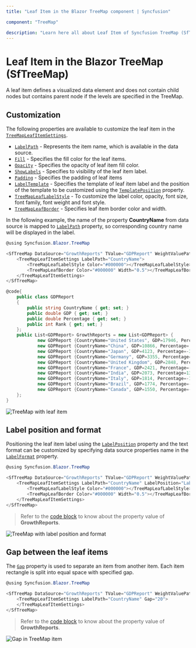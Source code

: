 ```yaml
---
title: "Leaf Item in the Blazor TreeMap component | Syncfusion"

component: "TreeMap"

description: "Learn here all about Leaf Item of Syncfusion TreeMap (SfTreeMap) component and more."
---
```


# Leaf Item in the Blazor TreeMap (SfTreeMap)

A leaf item defines a visualized data element and does not contain child nodes but contains parent node if the levels are specified in the TreeMap.

## Customization

The following properties are available to customize the leaf item in the [`TreeMapLeafItemSettings`](https://help.syncfusion.com/cr/aspnetcore-blazor/Syncfusion.Blazor.TreeMap.TreeMapLeafItemSettings.html).
* [`LabelPath`](https://help.syncfusion.com/cr/blazor/Syncfusion.Blazor.TreeMap.TreeMapLeafItemSettings.html) - Represents the item name, which is available in the data source.
* [`Fill`](https://help.syncfusion.com/cr/blazor/Syncfusion.Blazor.TreeMap.TreeMapLeafItemSettings.html) - Specifies the fill color for the leaf items.
* [`Opacity`](https://help.syncfusion.com/cr/blazor/Syncfusion.Blazor.TreeMap.TreeMapLeafItemSettings.html) - Specifies the opacity of leaf item fill color.
* [`ShowLabels`](https://help.syncfusion.com/cr/blazor/Syncfusion.Blazor.TreeMap.TreeMapLeafItemSettings.html#Syncfusion_Blazor_TreeMap_TreeMapLeafItemSettings_ShowLabels) - Specifies to visibility of the leaf item label.
* [`Padding`](https://help.syncfusion.com/cr/blazor/Syncfusion.Blazor.TreeMap.TreeMapLeafItemSettings.html) - Specifies the padding of leaf items
* [`LabelTemplate`](https://help.syncfusion.com/cr/blazor/Syncfusion.Blazor.TreeMap.TreeMapLeafItemSettings.html#Syncfusion_Blazor_TreeMap_TreeMapLeafItemSettings_LabelTemplate) - Specifies the template of leaf item label and the position of the template to be customized using the [`TemplatePosition`](https://help.syncfusion.com/cr/blazor/Syncfusion.Blazor.TreeMap.TreeMapLeafItemSettings.html#Syncfusion_Blazor_TreeMap_TreeMapLeafItemSettings_TemplatePosition) property.
* [`TreeMapLeafLabelStyle`](https://help.syncfusion.com/cr/aspnetcore-blazor/Syncfusion.Blazor.TreeMap.TreeMapLeafLabelStyle.html) - To customize the label color, opacity, font size, font family, font weight and font style.
* [`TreeMapLeafBorder`](https://help.syncfusion.com/cr/aspnetcore-blazor/Syncfusion.Blazor.TreeMap.TreeMapLeafBorder.html) - Specifies leaf item border color and width.

In the following example, the name of the property **CountryName** from data source is mapped to [`LabelPath`](https://help.syncfusion.com/cr/blazor/Syncfusion.Blazor.TreeMap.TreeMapLeafItemSettings.html) property, so corresponding country name will be displayed in the label.

```csharp
@using Syncfusion.Blazor.TreeMap

<SfTreeMap DataSource="GrowthReports" TValue="GDPReport" WeightValuePath="GDP">
    <TreeMapLeafItemSettings LabelPath="CountryName">
        <TreeMapLeafLabelStyle Color="#000000"></TreeMapLeafLabelStyle>
        <TreeMapLeafBorder Color="#000000" Width="0.5"></TreeMapLeafBorder>
    </TreeMapLeafItemSettings>
</SfTreeMap>

@code{
    public class GDPReport
    {
        public string CountryName { get; set; }
        public double GDP { get; set; }
        public double Percentage { get; set; }
        public int Rank { get; set; }
    };
    public List<GDPReport> GrowthReports = new List<GDPReport> {
            new GDPReport {CountryName="United States", GDP=17946, Percentage=11.08, Rank=1},
            new GDPReport {CountryName="China", GDP=10866, Percentage= 28.42, Rank=2},
            new GDPReport {CountryName="Japan", GDP=4123, Percentage=-30.78, Rank=3},
            new GDPReport {CountryName="Germany", GDP=3355, Percentage=-5.19, Rank=4},
            new GDPReport {CountryName="United Kingdom", GDP=2848, Percentage=8.28, Rank=5},
            new GDPReport {CountryName="France", GDP=2421, Percentage=-9.69, Rank=6},
            new GDPReport {CountryName="India", GDP=2073, Percentage=13.65, Rank=7},
            new GDPReport {CountryName="Italy", GDP=1814, Percentage=-12.45, Rank=8},
            new GDPReport {CountryName="Brazil", GDP=1774, Percentage=-27.88, Rank=9},
            new GDPReport {CountryName="Canada", GDP=1550, Percentage=-15.02, Rank=10}
    };
}
```

![TreeMap with leaf item](images/LeafItem/LeafLabel.png)

## Label position and format

Positioning the leaf item label using the [`LabelPosition`](https://help.syncfusion.com/cr/aspnetcore-blazor/Syncfusion.Blazor.TreeMap.LabelPosition.html) property and the text format can be customized by specifying data source properties name in the [`LabelFormat`](https://help.syncfusion.com/cr/blazor/Syncfusion.Blazor.TreeMap.TreeMapLeafItemSettings.html#Syncfusion_Blazor_TreeMap_TreeMapLeafItemSettings_LabelFormat) property.

```csharp
@using Syncfusion.Blazor.TreeMap

<SfTreeMap DataSource="GrowthReports" TValue="GDPReport" WeightValuePath="GDP">
    <TreeMapLeafItemSettings LabelPath="CountryName" LabelPosition="LabelPosition.TopCenter" LabelFormat="${CountryName}<br>$${GDP} Trillion<br>(${Percentage} %)">
        <TreeMapLeafLabelStyle Color="#000000"></TreeMapLeafLabelStyle>
        <TreeMapLeafBorder Color="#000000" Width="0.5"></TreeMapLeafBorder>
    </TreeMapLeafItemSettings>
</SfTreeMap>
```

> Refer to the [code block](#customization) to know about the property value of **GrowthReports**.

![TreeMap with label position and format](images/LeafItem/LabelFormat.png)

## Gap between the leaf items

The [`Gap`](https://help.syncfusion.com/cr/blazor/Syncfusion.Blazor.TreeMap.TreeMapLeafItemSettings.html#Syncfusion_Blazor_TreeMap_TreeMapLeafItemSettings_Gap) property is used to separate an item from another item. Each item rectangle is split into equal space with specified gap.

```csharp
@using Syncfusion.Blazor.TreeMap

<SfTreeMap DataSource="GrowthReports" TValue="GDPReport" WeightValuePath="GDP">
    <TreeMapLeafItemSettings LabelPath="CountryName" Gap="20">
    </TreeMapLeafItemSettings>
</SfTreeMap>
```

> Refer to the [code block](#customization) to know about the property value of **GrowthReports**.

![Gap in TreeMap item](images/LeafItem/itemgap.png)
